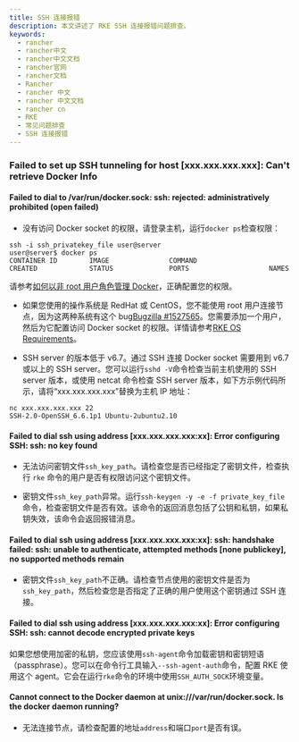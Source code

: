 ```yaml
---
title: SSH 连接报错
description: 本文讲述了 RKE SSH 连接报错问题排查。
keywords:
  - rancher
  - rancher中文
  - rancher中文文档
  - rancher官网
  - rancher文档
  - Rancher
  - rancher 中文
  - rancher 中文文档
  - rancher cn
  - RKE
  - 常见问题排查
  - SSH 连接报错
---
```


### Failed to set up SSH tunneling for host [xxx.xxx.xxx.xxx]: Can't retrieve Docker Info

#### Failed to dial to /var/run/docker.sock: ssh: rejected: administratively prohibited (open failed)

- 没有访问 Docker socket 的权限，请登录主机，运行`docker ps`检查权限：

```shell
ssh -i ssh_privatekey_file user@server
user@server$ docker ps
CONTAINER ID        IMAGE               COMMAND                  CREATED             STATUS              PORTS                    NAMES
```

请参考[如何以非 root 用户角色管理 Docker](https://docs.docker.com/install/linux/linux-postinstall/#manage-docker-as-a-non-root-user)，正确配置您的权限。

- 如果您使用的操作系统是 RedHat 或 CentOS，您不能使用 root 用户连接节点，因为这两种系统有这个 bug[Bugzilla #1527565](https://bugzilla.redhat.com/show_bug.cgi?id=1527565)。您需要添加一个用户，然后为它配置访问 Docker socket 的权限。详情请参考[RKE OS Requirements](/docs/rke/os/)。

- SSH server 的版本低于 v6.7。通过 SSH 连接 Docker socket 需要用到 v6.7 或以上的 SSH server。您可以运行`sshd -V`命令检查当前主机使用的 SSH server 版本，或使用 netcat 命令检查 SSH server 版本，如下方示例代码所示，请将“xxx.xxx.xxx.xxx”替换为主机 IP 地址：

```shell
nc xxx.xxx.xxx.xxx 22
SSH-2.0-OpenSSH_6.6.1p1 Ubuntu-2ubuntu2.10
```

#### Failed to dial ssh using address [xxx.xxx.xxx.xxx:xx]: Error configuring SSH: ssh: no key found

- 无法访问密钥文件`ssh_key_path`。请检查您是否已经指定了密钥文件，检查执行 `rke` 命令的用户是否有权限访问这个密钥文件。

- 密钥文件`ssh_key_path`异常。运行`ssh-keygen -y -e -f private_key_file`命令，检查密钥文件是否有效。该命令的返回消息包括了公钥和私钥，如果私钥失效，该命令会返回报错消息。

#### Failed to dial ssh using address [xxx.xxx.xxx.xxx:xx]: ssh: handshake failed: ssh: unable to authenticate, attempted methods [none publickey], no supported methods remain

- 密钥文件`ssh_key_path`不正确。请检查节点使用的密钥文件是否为`ssh_key_path`，然后检查您是否指定了正确的用户使用这个密钥通过 SSH 连接。

#### Failed to dial ssh using address [xxx.xxx.xxx.xxx:xx]: Error configuring SSH: ssh: cannot decode encrypted private keys

如果您想使用加密的私钥，您应该使用`ssh-agent`命令加载密钥和密钥短语（passphrase）。您可以在命令行工具输入`--ssh-agent-auth`命令，配置 RKE 使用这个 agent。它会在运行`rke`命令的环境中使用`SSH_AUTH_SOCK`环境变量。

#### Cannot connect to the Docker daemon at unix:///var/run/docker.sock. Is the docker daemon running?

- 无法连接节点，请检查配置的地址`address`和端口`port`是否有误。
